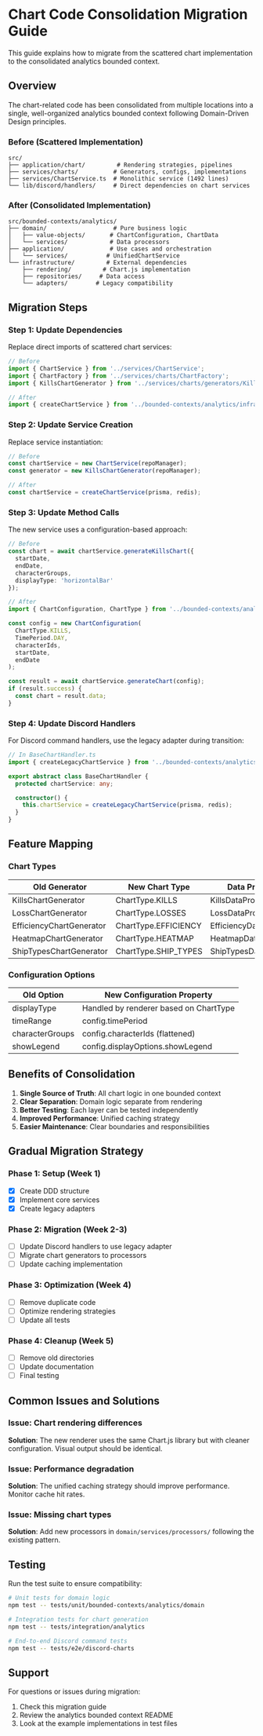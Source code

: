 # Chart Code Consolidation Migration Guide

This guide explains how to migrate from the scattered chart implementation to the consolidated analytics bounded context.

## Overview

The chart-related code has been consolidated from multiple locations into a single, well-organized analytics bounded context following Domain-Driven Design principles.

### Before (Scattered Implementation)

```
src/
├── application/chart/         # Rendering strategies, pipelines
├── services/charts/          # Generators, configs, implementations
├── services/ChartService.ts  # Monolithic service (1492 lines)
└── lib/discord/handlers/     # Direct dependencies on chart services
```

### After (Consolidated Implementation)

```
src/bounded-contexts/analytics/
├── domain/                   # Pure business logic
│   ├── value-objects/       # ChartConfiguration, ChartData
│   └── services/            # Data processors
├── application/             # Use cases and orchestration
│   └── services/           # UnifiedChartService
└── infrastructure/         # External dependencies
    ├── rendering/         # Chart.js implementation
    ├── repositories/     # Data access
    └── adapters/        # Legacy compatibility
```

## Migration Steps

### Step 1: Update Dependencies

Replace direct imports of scattered chart services:

```typescript
// Before
import { ChartService } from '../services/ChartService';
import { ChartFactory } from '../services/charts/ChartFactory';
import { KillsChartGenerator } from '../services/charts/generators/KillsChartGenerator';

// After
import { createChartService } from '../bounded-contexts/analytics/infrastructure/ConsolidatedChartFactory';
```

### Step 2: Update Service Creation

Replace service instantiation:

```typescript
// Before
const chartService = new ChartService(repoManager);
const generator = new KillsChartGenerator(repoManager);

// After
const chartService = createChartService(prisma, redis);
```

### Step 3: Update Method Calls

The new service uses a configuration-based approach:

```typescript
// Before
const chart = await chartService.generateKillsChart({
  startDate,
  endDate,
  characterGroups,
  displayType: 'horizontalBar'
});

// After
import { ChartConfiguration, ChartType } from '../bounded-contexts/analytics';

const config = new ChartConfiguration(
  ChartType.KILLS,
  TimePeriod.DAY,
  characterIds,
  startDate,
  endDate
);

const result = await chartService.generateChart(config);
if (result.success) {
  const chart = result.data;
}
```

### Step 4: Update Discord Handlers

For Discord command handlers, use the legacy adapter during transition:

```typescript
// In BaseChartHandler.ts
import { createLegacyChartService } from '../bounded-contexts/analytics/infrastructure/ConsolidatedChartFactory';

export abstract class BaseChartHandler {
  protected chartService: any;

  constructor() {
    this.chartService = createLegacyChartService(prisma, redis);
  }
}
```

## Feature Mapping

### Chart Types

| Old Generator | New Chart Type | Data Processor |
|--------------|----------------|----------------|
| KillsChartGenerator | ChartType.KILLS | KillsDataProcessor |
| LossChartGenerator | ChartType.LOSSES | LossDataProcessor |
| EfficiencyChartGenerator | ChartType.EFFICIENCY | EfficiencyDataProcessor |
| HeatmapChartGenerator | ChartType.HEATMAP | HeatmapDataProcessor |
| ShipTypesChartGenerator | ChartType.SHIP_TYPES | ShipTypesDataProcessor |

### Configuration Options

| Old Option | New Configuration Property |
|-----------|---------------------------|
| displayType | Handled by renderer based on ChartType |
| timeRange | config.timePeriod |
| characterGroups | config.characterIds (flattened) |
| showLegend | config.displayOptions.showLegend |

## Benefits of Consolidation

1. **Single Source of Truth**: All chart logic in one bounded context
2. **Clear Separation**: Domain logic separate from rendering
3. **Better Testing**: Each layer can be tested independently
4. **Improved Performance**: Unified caching strategy
5. **Easier Maintenance**: Clear boundaries and responsibilities

## Gradual Migration Strategy

### Phase 1: Setup (Week 1)
- [x] Create DDD structure
- [x] Implement core services
- [x] Create legacy adapters

### Phase 2: Migration (Week 2-3)
- [ ] Update Discord handlers to use legacy adapter
- [ ] Migrate chart generators to processors
- [ ] Update caching implementation

### Phase 3: Optimization (Week 4)
- [ ] Remove duplicate code
- [ ] Optimize rendering strategies
- [ ] Update all tests

### Phase 4: Cleanup (Week 5)
- [ ] Remove old directories
- [ ] Update documentation
- [ ] Final testing

## Common Issues and Solutions

### Issue: Chart rendering differences
**Solution**: The new renderer uses the same Chart.js library but with cleaner configuration. Visual output should be identical.

### Issue: Performance degradation
**Solution**: The unified caching strategy should improve performance. Monitor cache hit rates.

### Issue: Missing chart types
**Solution**: Add new processors in `domain/services/processors/` following the existing pattern.

## Testing

Run the test suite to ensure compatibility:

```bash
# Unit tests for domain logic
npm test -- tests/unit/bounded-contexts/analytics/domain

# Integration tests for chart generation
npm test -- tests/integration/analytics

# End-to-end Discord command tests
npm test -- tests/e2e/discord-charts
```

## Support

For questions or issues during migration:
1. Check this migration guide
2. Review the analytics bounded context README
3. Look at the example implementations in test files